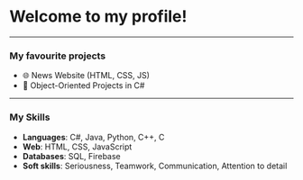 # Welcome to my profile!

---

### My favourite projects
- 🌐 News Website (HTML, CSS, JS)
- 🧠 Object-Oriented Projects in C#

---

### My Skills
- **Languages**: C#, Java, Python, C++, C
- **Web**: HTML, CSS, JavaScript
- **Databases**: SQL, Firebase
- **Soft skills**: Seriousness, Teamwork, Communication, Attention to detail

